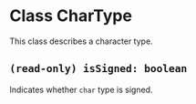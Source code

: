 # Class CharType

This class describes a character type.

## `(read-only) isSigned: boolean`

Indicates whether `char` type is signed.
